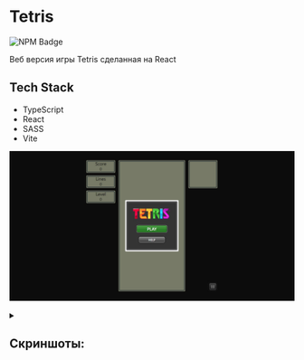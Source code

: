 # Tetris

<p>
    <img alt="NPM Badge" src="https://img.shields.io/badge/v10.2.3-green?label=npm&color=blue">
</p>

<p>
    Веб версия игры Tetris сделанная на React
</p>

## Tech Stack
- TypeScript
- React
- SASS
- Vite

![Start Game](https://github.com/vlagris/tetris/blob/main/screenshots/main.jpg "Start Game")



<details><summary><h2>Скриншоты:</h2></summary>
    <img alt="Start Game" src="https://github.com/vlagris/tetris/blob/main/screenshots/main.jpg">
    <p align="center">Start Game</p>
</details>
